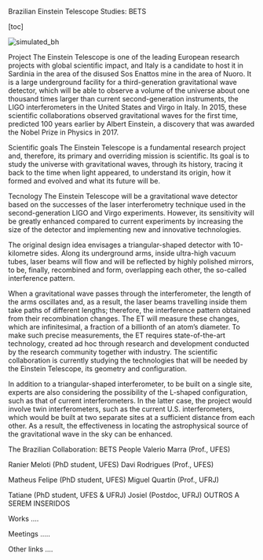 

Brazilian Einstein Telescope Studies: BETS

[toc]

![simulated_bh](assets/simulated_bh.jpg)

Project
The Einstein Telescope is one of the leading European research projects with global scientific impact, and Italy is a candidate to host it in Sardinia in the area of the disused Sos Enattos mine in the area of Nuoro. It is a large underground facility for a third-generation gravitational wave detector, which will be able to observe a volume of the universe about one thousand times larger than current second-generation instruments, the LIGO interferometers in the United States and Virgo in Italy. In 2015, these scientific collaborations observed gravitational waves for the first time, predicted 100 years earlier by Albert Einstein, a discovery that was awarded the Nobel Prize in Physics in 2017.

Scientific goals
The Einstein Telescope is a fundamental research project and, therefore, its primary and overriding mission is scientific. Its goal is to study the universe with gravitational waves, through its history, tracing it back to the time when light appeared, to understand its origin, how it formed and evolved and what its future will be.

Tecnology
The Einstein Telescope will be a gravitational wave detector based on the successes of the laser interferometry technique used in the second-generation LIGO and Virgo experiments. However, its sensitivity will be greatly enhanced compared to current experiments by increasing the size of the detector and implementing new and innovative technologies.

The original design idea envisages a triangular-shaped detector with 10-kilometre sides. Along its underground arms, inside ultra-high vacuum tubes, laser beams will flow and will be reflected by highly polished mirrors, to be, finally, recombined and form, overlapping each other, the so-called interference pattern.

When a gravitational wave passes through the interferometer, the length of the arms oscillates and, as a result, the laser beams travelling inside them take paths of different lengths; therefore, the interference pattern obtained from their recombination changes. The ET will measure these changes, which are infinitesimal, a fraction of a billionth of an atom’s diameter. To make such precise measurements, the ET requires state-of-the-art technology, created ad hoc through research and development conducted by the research community together with industry. The scientific collaboration is currently studying the technologies that will be needed by the Einstein Telescope, its geometry and configuration.

In addition to a triangular-shaped interferometer, to be built on a single site, experts are also considering the possibility of the L-shaped configuration, such as that of current interferometers. In the latter case, the project would involve twin interferometers, such as the current U.S. interferometers, which would be built at two separate sites at a sufficient distance from each other. As a result, the effectiveness in locating the astrophysical source of the gravitational wave in the sky can be enhanced.

The Brazilian Collaboration: BETS
People
Valerio Marra (Prof., UFES)

Ranier Meloti (PhD student, UFES)
Davi Rodrigues (Prof., UFES)

Matheus Felipe (PhD student, UFES)
Miguel Quartin (Prof., UFRJ)

Tatiane (PhD student, UFES & UFRJ)
Josiel (Postdoc, UFRJ)
OUTROS A SEREM INSERIDOS

Works
....

Meetings
.....

Other links
....
